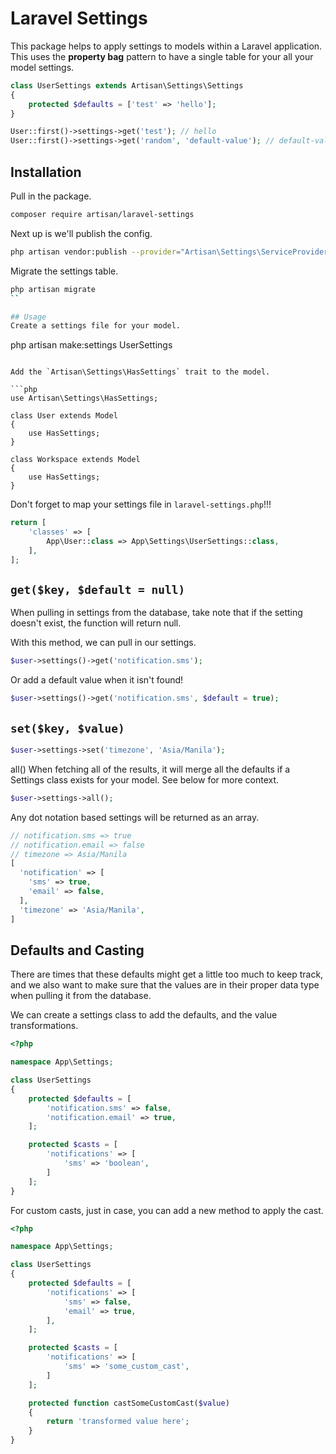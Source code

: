 # Laravel Settings

This package helps to apply settings to models within a Laravel application. This uses the **property bag** pattern to have a single table for your all your model settings.

```php
class UserSettings extends Artisan\Settings\Settings
{
    protected $defaults = ['test' => 'hello'];
}

User::first()->settings->get('test'); // hello
User::first()->settings->get('random', 'default-value'); // default-value
```

## Installation
Pull in the package.

```sh
composer require artisan/laravel-settings
```

Next up is we'll publish the config.

```sh
php artisan vendor:publish --provider="Artisan\Settings\ServiceProvider"
```

Migrate the settings table.

```sh
php artisan migrate
``

## Usage
Create a settings file for your model.

```
php artisan make:settings UserSettings
```

Add the `Artisan\Settings\HasSettings` trait to the model.

```php
use Artisan\Settings\HasSettings;

class User extends Model
{
    use HasSettings;
}

class Workspace extends Model
{
    use HasSettings;
}
```

Don't forget to map your settings file in `laravel-settings.php`!!!

```php
return [
    'classes' => [
        App\User::class => App\Settings\UserSettings::class,
    ],
];
```

## `get($key, $default = null)`
When pulling in settings from the database, take note that if the setting doesn't exist, the function will return null.

With this method, we can pull in our settings.

```php
$user->settings()->get('notification.sms');
```
Or add a default value when it isn't found!

```php
$user->settings()->get('notification.sms', $default = true);
```

## `set($key, $value)`
```php
$user->settings->set('timezone', 'Asia/Manila');
```

all()
When fetching all of the results, it will merge all the defaults if a Settings class exists for your model. See below for more context.

```php
$user->settings->all();
```

Any dot notation based settings will be returned as an array.

```php
// notification.sms => true
// notification.email => false
// timezone => Asia/Manila
[
  'notification' => [
    'sms' => true,
    'email' => false,
  ],
  'timezone' => 'Asia/Manila',
]
```

## Defaults and Casting
There are times that these defaults might get a little too much to keep track, and we also want to make sure that the values are in their proper data type when pulling it from the database.

We can create a settings class to add the defaults, and the value transformations.

```php
<?php

namespace App\Settings;

class UserSettings
{
    protected $defaults = [
        'notification.sms' => false,
        'notification.email' => true,
    ];

    protected $casts = [
        'notifications' => [
            'sms' => 'boolean',
        ]
    ];
}
```

For custom casts, just in case, you can add a new method to apply the cast.

```php
<?php

namespace App\Settings;

class UserSettings
{
    protected $defaults = [
        'notifications' => [
            'sms' => false,
            'email' => true,
        ],
    ];

    protected $casts = [
        'notifications' => [
            'sms' => 'some_custom_cast',
        ]
    ];

    protected function castSomeCustomCast($value)
    {
        return 'transformed value here';
    }
}
```